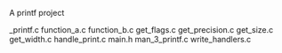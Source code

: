 A printf project

_printf.c
function_a.c
function_b.c
get_flags.c
get_precision.c
get_size.c
get_width.c
handle_print.c
main.h
man_3_printf.c
write_handlers.c

